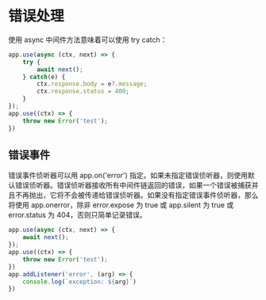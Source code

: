 # 错误处理

使用 async 中间件方法意味着可以使用 try catch：

```ts
app.use(async (ctx, next) => {
    try {
        await next();
    } catch(e) {
        ctx.response.body = e?.message;
        ctx.response.status = 400;
    }
});
app.use((ctx) => {
    throw new Error('test');
})
```

## 错误事件

错误事件侦听器可以用 app.on('error') 指定。如果未指定错误侦听器，则使用默认错误侦听器。错误侦听器接收所有中间件链返回的错误，如果一个错误被捕获并且不再抛出，它将不会被传递给错误侦听器。如果没有指定错误事件侦听器，那么将使用 app.onerror，除非 error.expose 为 true 或 app.silent 为 true 或 error.status 为 404，否则只简单记录错误。

```ts
app.use(async (ctx, next) => {
    await next();
});
app.use((ctx) => {
    throw new Error('test');
})
app.addListener('error', (arg) => {
    console.log(`exception: ${arg}`)
})
```
